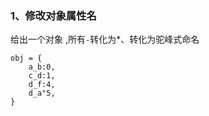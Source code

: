 ### 1、修改对象属性名
给出一个对象 ,所有`-`转化为*、转化为驼峰式命名
```
obj = {
    a_b:0,
    c_d:1,
    d_f:4,
    d_a"5,
}
```
